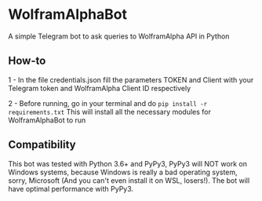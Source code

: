 # WolframAlphaBot
A simple Telegram bot to ask queries to WolframAlpha API in Python

## How-to

1 - In the file credentials.json fill the parameters TOKEN and Client with your
Telegram token and WolframAlpha Client ID respectively

2 - Before running, go in your terminal and do `pip install -r requirements.txt`
This will install all the necessary modules for WolframAlphaBot to run

## Compatibility

This bot was tested with Python 3.6+ and PyPy3, PyPy3 will NOT work on Windows systems, because Windows
is really a bad operating system, sorry, Microsoft (And you can't even install it on WSL, losers!).
The bot will have optimal performance with PyPy3.
